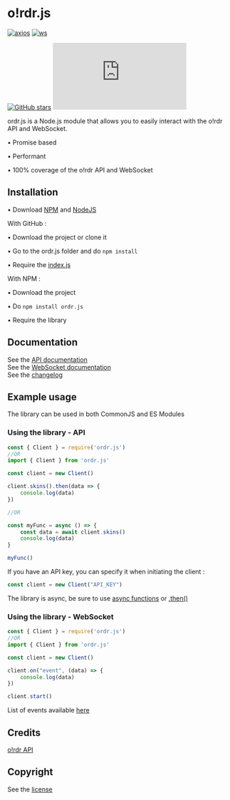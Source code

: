 # o!rdr.js

[![axios](https://img.shields.io/github/package-json/dependency-version/LockBlock-dev/ordr.js/axios)](https://www.npmjs.com/package/axios) [![ws](https://img.shields.io/github/package-json/dependency-version/LockBlock-dev/ordr.js/ws)](https://www.npmjs.com/package/ws)

[![GitHub stars](https://img.shields.io/github/stars/LockBlock-dev/ordr.js.svg)](https://github.com/LockBlock-dev/ordr.js/stargazers) ![npm](https://img.shields.io/npm/dm/ordr.js)

ordr.js is a Node.js module that allows you to easily interact with the o!rdr API and WebSocket.

• Promise based

• Performant

• 100% coverage of the o!rdr API and WebSocket


## Installation

• Download [NPM](https://www.npmjs.com/get-npm) and [NodeJS](https://nodejs.org)

With GitHub :

• Download the project or clone it

• Go to the ordr.js folder and do `npm install`

• Require the [index.js](/index.js)

With NPM :

• Download the project

• Do `npm install ordr.js`

• Require the library


## Documentation

See the [API documentation](/API.md)  
See the [WebSocket documentation](/WebSocket.md)  
See the [changelog](/CHANGELOG.md)


## Example usage

The library can be used in both CommonJS and ES Modules

### Using the library - API

```js
const { Client } = require('ordr.js')
//OR
import { Client } from 'ordr.js'

const client = new Client()

client.skins().then(data => {
    console.log(data)
})

//OR

const myFunc = async () => {
    const data = await client.skins()
    console.log(data)
}

myFunc()
```

If you have an API key, you can specify it when initiating the client :

```js
const client = new Client("API_KEY")
```

The library is async, be sure to use [async functions](https://developer.mozilla.org/en-US/docs/Web/JavaScript/Reference/Statements/async_function#syntax) or [.then()](https://developer.mozilla.org/en-US/docs/Web/JavaScript/Reference/Global_Objects/Promise/then#syntax)

### Using the library - WebSocket

```js
const { Client } = require('ordr.js')
//OR
import { Client } from 'ordr.js'

const client = new Client()

client.on("event", (data) => {
    console.log(data)
})

client.start()
```

List of events available [here](/WebSocket.md)


## Credits

[o!rdr API](https://ordr.issou.best/docs)


## Copyright

See the [license](/LICENSE)